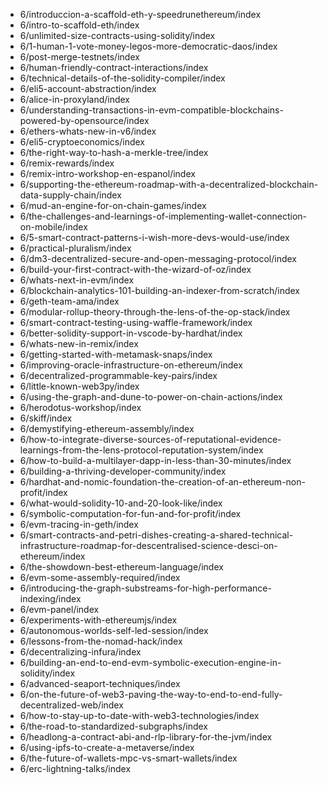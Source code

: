 - 6/introduccion-a-scaffold-eth-y-speedrunethereum/index
- 6/intro-to-scaffold-eth/index
- 6/unlimited-size-contracts-using-solidity/index
- 6/1-human-1-vote-money-legos-more-democratic-daos/index
- 6/post-merge-testnets/index
- 6/human-friendly-contract-interactions/index
- 6/technical-details-of-the-solidity-compiler/index
- 6/eli5-account-abstraction/index
- 6/alice-in-proxyland/index
- 6/understanding-transactions-in-evm-compatible-blockchains-powered-by-opensource/index
- 6/ethers-whats-new-in-v6/index
- 6/eli5-cryptoeconomics/index
- 6/the-right-way-to-hash-a-merkle-tree/index
- 6/remix-rewards/index
- 6/remix-intro-workshop-en-espanol/index
- 6/supporting-the-ethereum-roadmap-with-a-decentralized-blockchain-data-supply-chain/index
- 6/mud-an-engine-for-on-chain-games/index
- 6/the-challenges-and-learnings-of-implementing-wallet-connection-on-mobile/index
- 6/5-smart-contract-patterns-i-wish-more-devs-would-use/index
- 6/practical-pluralism/index
- 6/dm3-decentralized-secure-and-open-messaging-protocol/index
- 6/build-your-first-contract-with-the-wizard-of-oz/index
- 6/whats-next-in-evm/index
- 6/blockchain-analytics-101-building-an-indexer-from-scratch/index
- 6/geth-team-ama/index
- 6/modular-rollup-theory-through-the-lens-of-the-op-stack/index
- 6/smart-contract-testing-using-waffle-framework/index
- 6/better-solidity-support-in-vscode-by-hardhat/index
- 6/whats-new-in-remix/index
- 6/getting-started-with-metamask-snaps/index
- 6/improving-oracle-infrastructure-on-ethereum/index
- 6/decentralized-programmable-key-pairs/index
- 6/little-known-web3py/index
- 6/using-the-graph-and-dune-to-power-on-chain-actions/index
- 6/herodotus-workshop/index
- 6/skiff/index
- 6/demystifying-ethereum-assembly/index
- 6/how-to-integrate-diverse-sources-of-reputational-evidence-learnings-from-the-lens-protocol-reputation-system/index
- 6/how-to-build-a-multilayer-dapp-in-less-than-30-minutes/index
- 6/building-a-thriving-developer-community/index
- 6/hardhat-and-nomic-foundation-the-creation-of-an-ethereum-non-profit/index
- 6/what-would-solidity-10-and-20-look-like/index
- 6/symbolic-computation-for-fun-and-for-profit/index
- 6/evm-tracing-in-geth/index
- 6/smart-contracts-and-petri-dishes-creating-a-shared-technical-infrastructure-roadmap-for-descentralised-science-desci-on-ethereum/index
- 6/the-showdown-best-ethereum-language/index
- 6/evm-some-assembly-required/index
- 6/introducing-the-graph-substreams-for-high-performance-indexing/index
- 6/evm-panel/index
- 6/experiments-with-ethereumjs/index
- 6/autonomous-worlds-self-led-session/index
- 6/lessons-from-the-nomad-hack/index
- 6/decentralizing-infura/index
- 6/building-an-end-to-end-evm-symbolic-execution-engine-in-solidity/index
- 6/advanced-seaport-techniques/index
- 6/on-the-future-of-web3-paving-the-way-to-end-to-end-fully-decentralized-web/index
- 6/how-to-stay-up-to-date-with-web3-technologies/index
- 6/the-road-to-standardized-subgraphs/index
- 6/headlong-a-contract-abi-and-rlp-library-for-the-jvm/index
- 6/using-ipfs-to-create-a-metaverse/index
- 6/the-future-of-wallets-mpc-vs-smart-wallets/index
- 6/erc-lightning-talks/index